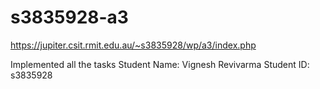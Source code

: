 # s3835928-a3

https://jupiter.csit.rmit.edu.au/~s3835928/wp/a3/index.php

Implemented all the tasks
Student Name: Vignesh Revivarma
Student ID: s3835928
